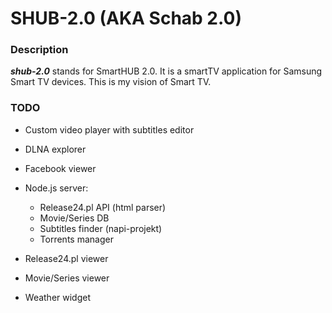 SHUB-2.0 (AKA Schab 2.0)
========================

### Description
**_shub-2.0_** stands for SmartHUB 2.0. It is a smartTV application for Samsung Smart TV devices. This is my vision of Smart TV.

### TODO
- Custom video player with subtitles editor
- DLNA explorer
- Facebook viewer
- Node.js server:
    - Release24.pl API (html parser)
    - Movie/Series DB
    - Subtitles finder (napi-projekt)
    - Torrents manager

- Release24.pl viewer
- Movie/Series viewer
- Weather widget
